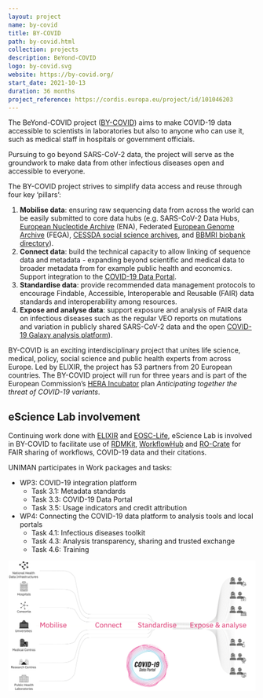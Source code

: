 ```yaml
---
layout: project
name: by-covid
title: BY-COVID
path: by-covid.html
collection: projects
description: BeYond-COVID
logo: by-covid.svg
website: https://by-covid.org/
start_date: 2021-10-13
duration: 36 months
project_reference: https://cordis.europa.eu/project/id/101046203
---
```


The BeYond-COVID project ([BY-COVID](https://by-covid.org/)) aims to make COVID-19 data accessible to scientists in laboratories but also to anyone who can use it, such as medical staff in hospitals or government officials.

Pursuing to go beyond SARS-CoV-2 data, the project will serve as the groundwork to make data from other infectious diseases open and accessible to everyone.

The BY-COVID project strives to simplify data access and reuse through four key ‘pillars’:
 
1. **Mobilise data**: ensuring raw sequencing data from across the world can be easily submitted to core data hubs (e.g. SARS-CoV-2 Data Hubs, [European Nucleotide Archive](https://www.ebi.ac.uk/ena/browser/home) (ENA), Federated [European Genome Archive](https://ega-archive.org/) (FEGA), [CESSDA social science archives](https://datacatalogue.cessda.eu/), and [BBMRI biobank directory](https://www.bbmri-eric.eu/services/directory/)).
2. **Connect data**: build the technical capacity to allow linking of sequence data and metadata - expanding beyond scientific and medical data to broader metadata from for example public health and economics. Support integration to the [COVID-19 Data Portal](https://www.covid19dataportal.org). 
3. **Standardise data**: provide recommended data management protocols to encourage Findable, Accessible, Interoperable and Reusable (FAIR) data standards and interoperability among resources. 
4. **Expose and analyse data**: support exposure and analysis of FAIR data on infectious diseases such as the regular VEO reports on mutations and variation in publicly shared SARS-CoV-2 data and the open [COVID-19 Galaxy analysis platform](https://covid19.galaxyproject.org/)).  

BY-COVID is an exciting interdisciplinary project that unites life science, medical, policy, social science and public health experts from across Europe. Led by ELIXIR, the project has 53 partners from 20 European countries. The BY-COVID project will run for three years and is part of the European Commission’s [HERA Incubator](https://ec.europa.eu/info/sites/default/files/communication-hera-incubator-anticipating-threat-covid-19-variants_en.pdf) plan _Anticipating together the threat of COVID-19 variants_.

## eScience Lab involvement

Continuing work done with [ELIXIR](/projects/elixir/) and [EOSC-Life](/projects/eosclife/), eScience Lab is involved in BY-COVID to facilitate use of [RDMKit](https://rdmkit.elixir-europe.org/), [WorkflowHub](/products/workflowhub/) and [RO-Crate](https://www.researchobject.org/ro-crate/) for FAIR sharing of workflows, COVID-19 data and their citations.

UNIMAN participates in Work packages and tasks:

* WP3: COVID-19 integration platform
  - Task 3.1: Metadata standards 
  - Task 3.3: COVID-19 Data Portal 
  - Task 3.5: Usage indicators and credit attribution 
* WP4: Connecting the COVID-19 data platform to analysis tools and local portals
  - Task 4.1: Infectious diseases toolkit 
  - Task 4.3: Analysis transparency, sharing and trusted exchange 
  - Task 4.6: Training
  
![BY-COVID concept diagram](/images/by-covid-concept.svg)  
  
